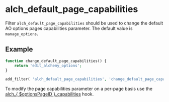 # alch\_default\_page\_capabilities

Filter `alch_default_page_capabilities` should be used to change the default AO options pages capabilities parameter. The default value is `manage_options`.

## Example

```php
function change_default_page_capabilities() {
    return 'edit_alchemy_options';
}

add_filter( 'alch_default_page_capabilities', 'change_default_page_capabilities' );
```

To modify the page capabilities parameter on a per-page basis use the [alch_{ $optionsPageID }_capabilities](../filters/alch_options_page_id_capabilities.md) hook.
